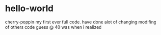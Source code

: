 # hello-world
cherry-poppin
my first ever full code. have done alot of changing modifing of others code guess @ 40 was when i realized
